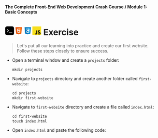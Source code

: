 #### The Complete Front-End Web Development Crash Course / Module 1: Basic Concepts
# <img src="../imgs/terminal-icon.jpeg" width="30"/><img src="../imgs/html5-icon.jpeg" width="30"/><img src="../imgs/css3-icon.jpeg" width="30"/><img src="../imgs/javascript-logo.png" width="30"/> Exercise

> Let's put all our learning into practice and create our first website. Follow these steps closely to ensure success.

- Open a terminal window and create a `projects` folder:
    ```shell
    mkdir projects
- Navigate to `projects` directory and create another folder called `first-website`:
    ```shell
    cd projects
    mkdir first-website
    ```
- Navigate to `first-website` directory and create a file called `index.html`:
    ```shell
    cd first-website
    touch index.html
    ```
  
- Open `index.html` and paste the following code:
  ```html

  ```
